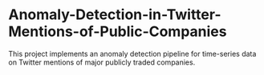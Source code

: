# Anomaly-Detection-in-Twitter-Mentions-of-Public-Companies
This project implements an anomaly detection pipeline for time-series data on Twitter mentions of major publicly traded companies.
